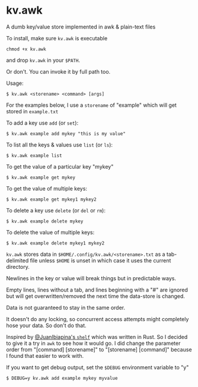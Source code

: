 # kv.awk
A dumb key/value store implemented in awk & plain-text files

To install, make sure `kv.awk` is executable

    chmod +x kv.awk

and drop `kv.awk` in your `$PATH`.

Or don't.  You can invoke it by full path too.

Usage:

    $ kv.awk <storename> <command> [args]

For the examples below, I use a `storename` of "example"
which will get stored in `example.txt`

To add a key use `add` (or `set`):

    $ kv.awk example add mykey "this is my value"

To list all the keys & values use `list` (or `ls`):

    $ kv.awk example list

To get the value of a particular key "mykey"

    $ kv.awk example get mykey

To get the value of multiple keys:

    $ kv.awk example get mykey1 mykey2

To delete a key use `delete` (or `del` or `rm`):

    $ kv.awk example delete mykey

To delete the value of multiple keys:

    $ kv.awk example delete mykey1 mykey2

`kv.awk` stores data in `$HOME/.config/kv.awk/<storename>.txt`
as a tab-delimited file unless `$HOME` is unset
in which case it uses the current directory.

Newlines in the key or value will break things
but in predictable ways.

Empty lines,
lines without a tab,
and lines beginning with a "#" are ignored
but will get overwritten/removed the next time the data-store is changed.

Data is not guaranteed to stay in the same order.

It doesn't do any locking,
so concurrent access attempts
might completely hose your data.
So don't do that.

Inspired by [@JuanIbiapina's `shelf`](https://github.com/juanibiapina/shelf)
which was written in Rust.
So I decided to give it a try in `awk`
to see how it would go.
I did change the parameter order from
"[command] [storename]"
to
"[storename] [command]"
because I found that easier to work with.

If you want to get debug output,
set the `$DEBUG` environment variable to "y"

    $ DEBUG=y kv.awk add example mykey myvalue
